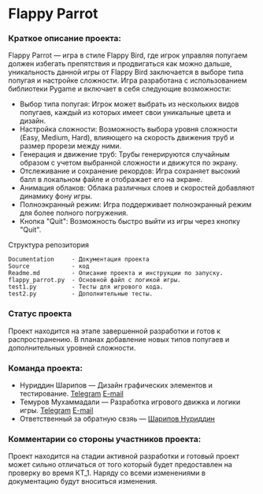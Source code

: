 # Flappy Parrot

### Краткое описание проекта:  
Flappy Parrot — игра в стиле Flappy Bird, где игрок управляя попугаем должен избегать препятствия и продвигаться как можно дальше, уникальность данной игры от Flappy Bird заключается в выборе типа попугая и настройке сложности. Игра разработана с использованием библиотеки Pygame и включает в себя следующие возможности:

- Выбор типа попугая: Игрок может выбрать из нескольких видов попугаев, каждый из которых имеет свои уникальные цвета и дизайн.
- Настройка сложности: Возможность выбора уровня сложности (Easy, Medium, Hard), влияющего на скорость движения труб и размер прорези между ними.
- Генерация и движение труб: Трубы генерируются случайным образом с учетом выбранной сложности и движутся по экрану.
- Отслеживание и сохранение рекордов: Игра сохраняет высокий балл в локальном файле и отображает его на экране.
- Анимация облаков: Облака различных слоев и скоростей добавляют динамику фону игры.
- Полноэкранный режим: Игра поддерживает полноэкранный режим для более полного погружения.
- Кнопка "Quit": Возможность быстро выйти из игры через кнопку "Quit".


Структура репозитория
```
Documentation     - Документация проекта
Source            - код
Readme.md         - Описание проекта и инструкции по запуску.
flappy_parrot.py  - Основной файл с логикой игры.
test1.py          - Тесты для игрового кода.
test2.py          - Дополнительные тесты.
```

### Статус проекта

Проект находится на этапе завершенной разработки и готов к распространению. В планах добавление новых типов попугаев и дополнительных уровней сложности.


### Команда проекта:

- Нуриддин Шарипов — Дизайн графических элементов и тестирование. [Telegram](https://t.me/ShNuriddin) [E-mail](nzsharipov@edu.hse.ru)
- Темуров Мухаммадали — Разработка игрового движка и логики игры. [Telegram](https://t.me/o1ucha) [E-mail](matemurov@edu.hse.ru)
- Ответственный за обратную свзяь — [Шарипов Нуриддин](https://t.me/ShNuriddin)


### Комментарии со стороны участников проекта:
Проект находится на стадии активной разработки и готовый проект может сильно отличаться от того который будет предоставлен на проверку во время КТ_1. Наряду со всеми изменениями в документацию будут вноситься изменения.